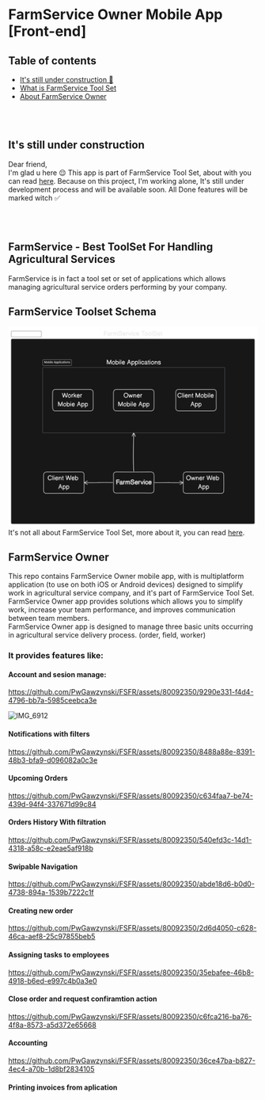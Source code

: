 # FarmService Owner Mobile App [Front-end]

## Table of contents
* [It's still under construction 🚧](#its-still-under-construction)
* [What is FarmService Tool Set](#farmservice---best-toolset-for-handling-agricultural-services)
* [About FarmService Owner ](#farmservice-owner)

<br>
<br>

## It's still under construction
Dear friend, <br>
I'm glad u here 😌 This app is part of FarmService Tool Set, about with you can read [here](#farmservice---best-toolset-for-handling-agricultural-services). Because on this project, I'm working alone, It's still under development process and will be available soon. All Done features will be marked witch ✅

<br>
<br>

## FarmService - Best ToolSet For Handling Agricultural Services
FarmService is in fact a tool set or set of applications which allows managing agricultural service orders performing by your company. 


## FarmService Toolset Schema

![App Screenshot](ReadmeAssets/FarmServiceToolset.svg)
It's not all about FarmService Tool Set, more about it, you can read  <a href='https://github.com/PwGawzynski/FarmServiceToolSet/tree/main'>here</a>.



## FarmService Owner
This repo contains FarmService Owner mobile app, with is multiplatform application (to use on both iOS or Android devices) designed to simplify work in agricultural service company, and it's part of FarmService Tool Set.  <br> FarmService Owner app provides solutions which allows you to simplify work, increase your team performance, and improves communication between team members. <br>
FarmService Owner app is designed to manage three basic units occurring in agricultural service delivery process. (order, field, worker)

### It provides features like: 

#### Account and sesion manage: 
https://github.com/PwGawzynski/FSFR/assets/80092350/9290e331-f4d4-4796-bb7a-5985ceebca3e


![IMG_6912](https://github.com/PwGawzynski/FSFR/assets/80092350/b4863e7d-c773-4481-b9d5-216598aa5867)

#### Notifications with filters
https://github.com/PwGawzynski/FSFR/assets/80092350/8488a88e-8391-48b3-bfa9-d096082a0c3e

#### Upcoming Orders


https://github.com/PwGawzynski/FSFR/assets/80092350/c634faa7-be74-439d-94f4-337671d99c84

#### Orders History With filtration
https://github.com/PwGawzynski/FSFR/assets/80092350/540efd3c-14d1-4318-a58c-e2eae5af918b


#### Swipable Navigation
https://github.com/PwGawzynski/FSFR/assets/80092350/abde18d6-b0d0-4738-894a-1539b7222c1f

#### Creating new order
https://github.com/PwGawzynski/FSFR/assets/80092350/2d6d4050-c628-46ca-aef8-25c97855beb5


####  Assigning tasks to employees 
https://github.com/PwGawzynski/FSFR/assets/80092350/35ebafee-46b8-4918-b6ed-e997c4b0a3e0


#### Close order and request confiramtion action 
https://github.com/PwGawzynski/FSFR/assets/80092350/c6fca216-ba76-4f8a-8573-a5d372e65668


#### Accounting
https://github.com/PwGawzynski/FSFR/assets/80092350/36ce47ba-b827-4ec4-a70b-1d8bf2834105

#### Printing invoices from aplication





